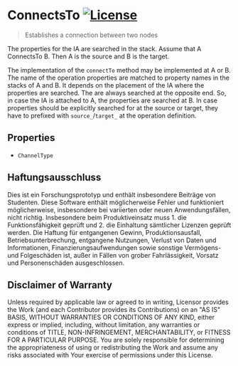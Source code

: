 # ConnectsTo [![License](https://img.shields.io/badge/License-Apache%202.0-blue.svg)](https://opensource.org/licenses/Apache-2.0)

> Establishes a connection between two nodes

The properties for the IA are searched in the stack.
Assume that A ConnectsTo B.
Then A is the source and B is the target.

The implementation of the `connectTo` method may be implemented at A or B.
The name of the operation properties are matched to property names in the stacks of A and B.
It depends on the placement of the IA where the properties are searched.
The are always searched at the opposite end.
So, in case the IA is attached to A, the properties are searched at B.
In case properties should be explicitly searched for at the source or target, they have to prefixed with `source_`/`target_` at the operation definition.

## Properties

- `ChannelType`

## Haftungsausschluss

Dies ist ein Forschungsprototyp und enthält insbesondere Beiträge von Studenten.
Diese Software enthält möglicherweise Fehler und funktioniert möglicherweise, insbesondere bei variierten oder neuen Anwendungsfällen, nicht richtig.
Insbesondere beim Produktiveinsatz muss 1. die Funktionsfähigkeit geprüft und 2. die Einhaltung sämtlicher Lizenzen geprüft werden.
Die Haftung für entgangenen Gewinn, Produktionsausfall, Betriebsunterbrechung, entgangene Nutzungen, Verlust von Daten und Informationen, Finanzierungsaufwendungen sowie sonstige Vermögens- und Folgeschäden ist, außer in Fällen von grober Fahrlässigkeit, Vorsatz und Personenschäden ausgeschlossen.

## Disclaimer of Warranty

Unless required by applicable law or agreed to in writing, Licensor provides the Work (and each Contributor
provides its Contributions) on an "AS IS" BASIS, WITHOUT WARRANTIES OR CONDITIONS OF ANY KIND, either express
or implied, including, without limitation, any warranties or conditions of TITLE, NON-INFRINGEMENT,
MERCHANTABILITY, or FITNESS FOR A PARTICULAR PURPOSE. You are solely responsible for determining the
appropriateness of using or redistributing the Work and assume any risks associated with Your exercise of
permissions under this License.
